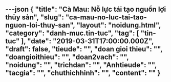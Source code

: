 ---json
{
    "title": "Cà Mau: Nỗ lực tái tạo nguồn lợi thủy sản",
    "slug": "ca-mau-no-luc-tai-tao-nguon-loi-thuy-san",
    "layout": "noidung.html",
    "category": "danh-muc.tin-tuc",
    "tag": [
        "tin-tuc"
    ],
    "date": "2019-03-31T17:00:00.000Z",
    "draft": false,
    "tieude": "",
    "doan gioi thieu": "",
    "doangioithieu": "",
    "doan2vach": "",
    "noidung": "",
    "trichdan": "",
    "Anhtieude": "",
    "tacgia": "",
    "chuthichhinh": "",
    "__content__": ""
}
---
